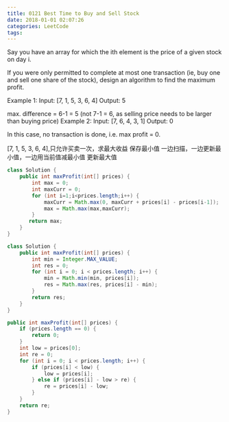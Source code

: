 ```yaml
---
title: 0121 Best Time to Buy and Sell Stock
date: 2018-01-01 02:07:26
categories: LeetCode
tags:
---
```



Say you have an array for which the ith element is the price of a given stock on day i.

If you were only permitted to complete at most one transaction (ie, buy one and sell one share of the stock), design an algorithm to find the maximum profit.

Example 1:
Input: [7, 1, 5, 3, 6, 4]
Output: 5

max. difference = 6-1 = 5 (not 7-1 = 6, as selling price needs to be larger than buying price)
Example 2:
Input: [7, 6, 4, 3, 1]
Output: 0

In this case, no transaction is done, i.e. max profit = 0.

[7, 1, 5, 3, 6, 4],只允许买卖一次，求最大收益
保存最小值
一边扫描，一边更新最小值，一边用当前值减最小值
更新最大值


```java
class Solution {
    public int maxProfit(int[] prices) {
        int max = 0;
        int maxCurr = 0;
        for (int i=1;i<prices.length;i++) {
            maxCurr = Math.max(0, maxCurr + prices[i] - prices[i-1]);
            max = Math.max(max,maxCurr);
        }
       return max;
    }
}
```

```java
class Solution {
    public int maxProfit(int[] prices) {
        int min = Integer.MAX_VALUE;
        int res = 0;
        for (int i = 0; i < prices.length; i++) {
            min = Math.min(min, prices[i]);
            res = Math.max(res, prices[i] - min);
        }
        return res;
    }
}
```

```java
public int maxProfit(int[] prices) {
    if (prices.length == 0) {
        return 0;
    }
    int low = prices[0];
    int re = 0;
    for (int i = 0; i < prices.length; i++) {
        if (prices[i] < low) {
            low = prices[i];
        } else if (prices[i] - low > re) {
            re = prices[i] - low;
        }
    }
    return re;
}
```





